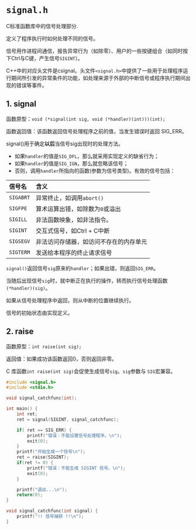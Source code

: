 # ```signal.h```

C标准函数库中的信号处理部分.

定义了程序执行时如何处理不同的信号。

信号用作进程间通信，报告异常行为（如除零）、用户的一些按键组合（如同时按下Ctrl与C键，产生信号```SIGINT```）。

C++中的对应头文件是csignal。头文件```<signal.h>```中提供了一些用于处理程序运行期间所引发的异常条件的功能，如处理来源于外部的中断信号或程序执行期间出现的错误等事件。

## 1. signal

函数原型：```void (*signal(int sig, void (*handler)(int)))(int);```

函数返回值：该函数返回信号处理程序之前的值，当发生错误时返回 SIG_ERR。

signal()用于确定**以后**当信号sig出现时的处理方法。

- 如果```handler```的值是```SIG_DFL```，那么就采用实现定义的缺省行为；
- 如果```handler```的值是```SIG_IGN```，那么就忽略该信号；
- 否则，调用```handler```所指向的函数(参数为信号类型)。有效的信号包括：

|信号名|含义|
|:------|:-----|
|```SIGABRT``` | 异常终止，如调用```abort()```|
|```SIGFPE```  | 算术运算出错，如除数为```0```或溢出|
|```SIGILL```  | 非法函数映象，如非法指令。|
|```SIGINT```  | 交互式信号，如Ctrl + C中断|
|```SIGSEGV``` | 非法访问存储器，如访问不存在的内存单元|
|```SIGTERM``` | 发送给本程序的终止请求信号|

```signal()```返回信号```sig```原来的```handler```；如果出错，则返回```SIG_ERR```。

当随后出现信号```sig```时，就中断正在执行的操作，转而执行信号处理函数```(*handler)(sig)```。

如果从信号处理程序中返回，则从中断的位置继续执行。

信号的初始状态由实现定义。

## 2. raise

函数原型：```int raise(int sig);```

返回值：如果成功该函数返回0，否则返回非零。

C 库函数```int raise(int sig)```会促使生成信号```sig```。```sig```参数与 ```SIG```宏兼容。

``` C
#include <signal.h>
#include <stdio.h>

void signal_catchfunc(int);

int main() {
    int ret;
    ret = signal(SIGINT, signal_catchfunc);

    if( ret == SIG_ERR) {
        printf("错误：不能设置信号处理程序。\n");
        exit(0);
    }
    printf("开始生成一个信号\n");
    ret = raise(SIGINT);
    if(ret != 0) {
        printf("错误：不能生成 SIGINT 信号。\n");
        exit(0);
    }

    printf("退出...\n");
    return(0);
}

void signal_catchfunc(int signal) {
    printf("!! 信号捕获 !!\n");
}
```
